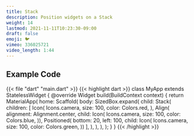 ```yaml
---
title: Stack
description: Position widgets on a Stack
weight: 14
lastmod: 2021-11-11T10:23:30-09:00
draft: false
emoji: 🐦
vimeo: 336025721
video_length: 1:44
---
```


## Example Code

{{< file "dart" "main.dart" >}}
{{< highlight dart >}}
class MyApp extends StatelessWidget {
 @override
 Widget build(BuildContext context) {
   return MaterialApp(
     home: Scaffold(
       body: SizedBox.expand(
         child: Stack(
           children: <Widget>[
             Icon(
               Icons.camera,
               size: 100,
               color: Colors.red,
             ),
             Align(
                 alignment: Alignment.center,
                 child: Icon(
                   Icons.camera,
                   size: 100,
                   color: Colors.blue,
                 )),
             Positioned(
                 bottom: 20,
                 left: 100,
                 child: Icon(
                   Icons.camera,
                   size: 100,
                   color: Colors.green,
                 ))
           ],
         ),
       ),
     ),
   );
 }
}
{{< /highlight >}}